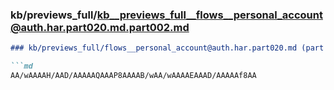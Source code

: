 ### kb/previews_full/kb__previews_full__flows__personal_account@auth.har.part020.md.part002.md

```md
### kb/previews_full/flows__personal_account@auth.har.part020.md (part 002)

```md
AA/wAAAAH/AAD/AAAAAQAAAP8AAAAB/wAA/wAAAAEAAAD/AAAAAf8AA
```

```

```
